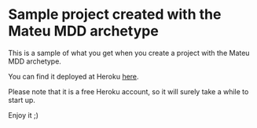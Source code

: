 # Sample project created with the Mateu MDD archetype

This is a sample of what you get when you create a project with the Mateu MDD archetype.

You can find it deployed at Heroku [here](https://artefacto.herokuapp.com/).

Please note that it is a free Heroku account, so it will surely take a while to start up.

Enjoy it ;)
